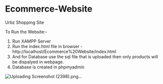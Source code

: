 # Ecommerce-Website
Urbz Shopping Site

To Run the Website:-
1. Run XAMPP Server
2. Run the index.html file in browser - http://localhost/Ecommerce%20Website/index.html
3. And for Database use the sql file that is uploaded then only products will be dispalyed in webpage.
4. Database is created in phpmyadmin

![Uploading Screenshot (2398).png…]()
